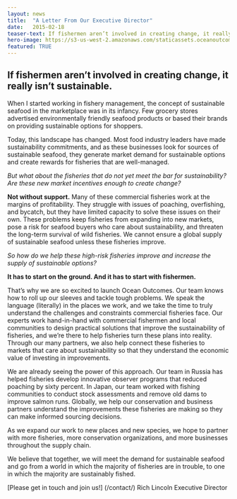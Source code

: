 ```yaml
---
layout: news
title:  "A Letter From Our Executive Director"
date:   2015-02-18
teaser-text: If fishermen aren’t involved in creating change, it really isn’t sustainable.
hero-image: https://s3-us-west-2.amazonaws.com/staticassets.oceanoutcomes.org/hero+photos/news2hero.jpg
featured: TRUE
---
```

## If fishermen aren’t involved in creating change, it really isn’t sustainable.

When I started working in fishery management, the concept of sustainable seafood in the marketplace was in its infancy. Few grocery stores advertised environmentally friendly seafood products or based their brands on providing sustainable options for shoppers.
 
Today, this landscape has changed. Most food industry leaders have made sustainability commitments, and as these businesses look for sources of sustainable seafood, they generate market demand for sustainable options and create rewards for fisheries that are well-managed.
 
*But what about the fisheries that do not yet meet the bar for sustainability? Are these new market incentives enough to create change?*
 
**Not without support.** Many of these commercial fisheries work at the margins of profitability. They struggle with issues of poaching, overfishing, and bycatch, but they have limited capacity to solve these issues on their own. These problems keep fisheries from expanding into new markets, pose a risk for seafood buyers who care about sustainability, and threaten the long-term survival of wild fisheries. We cannot ensure a global supply of sustainable seafood unless these fisheries improve.
 
*So how do we help these high-risk fisheries improve and increase the supply of sustainable options?*
 
**It has to start on the ground. And it has to start with fishermen.** 
 
That’s why we are so excited to launch Ocean Outcomes. Our team knows how to roll up our sleeves and tackle tough problems.  We speak the language (literally) in the places we work, and we take the time to truly understand the challenges and constraints commercial fisheries face. Our experts work hand-in-hand with commercial fishermen and local communities to design practical solutions that improve the sustainability of fisheries, and we’re there to help fisheries turn these plans into reality. Through our many partners, we also help connect these fisheries to markets that care about sustainability so that they understand the economic value of investing in improvements.
 
We are already seeing the power of this approach. Our team in Russia has helped fisheries  develop innovative observer programs that reduced poaching by sixty percent.  In Japan, our team worked with fishing communities to conduct stock assessments and remove old dams to improve salmon runs. Globally, we help our conservation and business partners understand the improvements these fisheries are making so they can make informed sourcing decisions.
 
As we expand our work to new places and new species, we hope to partner with more fisheries, more conservation organizations, and more businesses throughout the supply chain.
 
We believe that together, we will meet the demand for sustainable seafood and go from a world in which the majority of fisheries are in trouble, to one in which the majority are sustainably fished.
 
[Please get in touch and join us!] (/contact/)
Rich Lincoln
Executive Director
